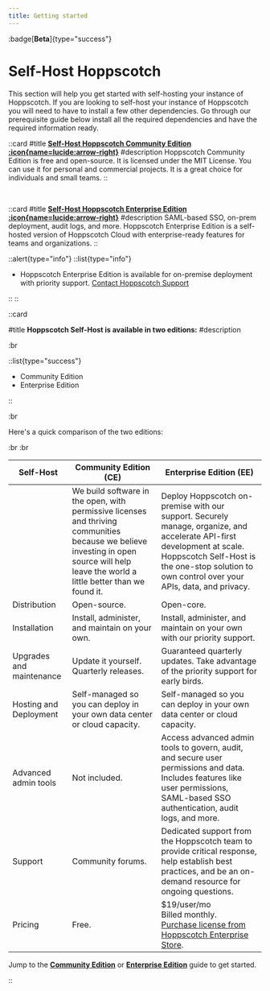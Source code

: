```yaml
---
title: Getting started
---
```


:badge[**Beta**]{type="success"}

# Self-Host Hoppscotch

This section will help you get started with self-hosting your instance of Hoppscotch. If you are looking to self-host your instance of Hoppscotch you will need to have to install a few other dependencies. Go through our prerequisite guide below install all the required dependencies and have the required information ready.

::card
#title
[**Self-Host Hoppscotch Community Edition :icon{name=lucide:arrow-right}**](/documentation/self-host/community-edition/getting-started)
#description
Hoppscotch Community Edition is free and open-source. It is licensed under the MIT License. You can use it for personal and commercial projects. It is a great choice for individuals and small teams.
::

<br />

::card
#title
[**Self-Host Hoppscotch Enterprise Edition :icon{name=lucide:arrow-right}**](/documentation/self-host/enterprise-edition/getting-started)
#description
SAML-based SSO, on-prem deployment, audit logs, and more. Hoppscotch Enterprise Edition is a self-hosted version of Hoppscotch Cloud with enterprise-ready features for teams and organizations.
::

::alert{type="info"}
::list{type="info"}

- Hoppscotch Enterprise Edition is available for on-premise deployment with priority support. [Contact Hoppscotch Support](/support/getting-started/introduction)

::
::

::card

#title
**Hoppscotch Self-Host is available in two editions:**
#description

:br

::list{type="success"}

- Community Edition
- Enterprise Edition

::

:br

Here's a quick comparison of the two editions:

:br
:br

| **Self-Host**            | **Community Edition** (CE)                                                                                                                                                               | **Enterprise Edition** (EE)                                                                                                                                                                                              |
| ------------------------ | ---------------------------------------------------------------------------------------------------------------------------------------------------------------------------------------- | ------------------------------------------------------------------------------------------------------------------------------------------------------------------------------------------------------------------------ |
|                          | We build software in the open, with permissive licenses and thriving communities because we believe investing in open source will help leave the world a little better than we found it. | Deploy Hoppscotch on-premise with our support. Securely manage, organize, and accelerate API-first development at scale. Hoppscotch Self-Host is the one-stop solution to own control over your APIs, data, and privacy. |
| Distribution             | Open-source.                                                                                                                                                                             | Open-core.                                                                                                                                                                                                               |
| Installation             | Install, administer, and maintain on your own.                                                                                                                                           | Install, administer, and maintain on your own with our priority support.                                                                                                                                                 |
| Upgrades and maintenance | Update it yourself. Quarterly releases.                                                                                                                                                  | Guaranteed quarterly updates. Take advantage of the priority support for early birds.                                                                                                                                    |
| Hosting and Deployment   | Self-managed so you can deploy in your own data center or cloud capacity.                                                                                                                | Self-managed so you can deploy in your own data center or cloud capacity.                                                                                                                                                |
| Advanced admin tools     | Not included.                                                                                                                                                                            | Access advanced admin tools to govern, audit, and secure user permissions and data. Includes features like user permissions, SAML-based SSO authentication, audit logs, and more.                                        |
| Support                  | Community forums.                                                                                                                                                                        | Dedicated support from the Hoppscotch team to provide critical response, help establish best practices, and be an on-demand resource for ongoing questions.                                                              |
| Pricing                  | Free.                                                                                                                                                                                    | $19/user/mo<br>Billed monthly.<br>[Purchase license from Hoppscotch Enterprise Store](https://enterprise.hoppscotch.com).                                                                                                |

Jump to the [**Community Edition**](/documentation/self-host/community-edition/getting-started) or [**Enterprise Edition**](/documentation/self-host/enterprise-edition/getting-started) guide to get started.

::
